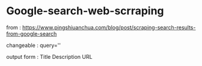 # Google-search-web-scrraping
from : https://www.pingshiuanchua.com/blog/post/scraping-search-results-from-google-search

changeable : query=''


output form : Title Description URL
